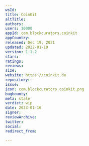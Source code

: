 ```yaml
---
wsId: 
title: CoinKit
altTitle: 
authors: 
users: 10000
appId: com.blockcurators.coinkit
appCountry: 
released: Dec 19, 2021
updated: 2022-01-19
version: 1.1.2
stars: 
ratings: 
reviews: 
size: 
website: https://coinkit.de
repository: 
issue: 
icon: com.blockcurators.coinkit.png
bugbounty: 
meta: stale
verdict: wip
date: 2023-01-16
signer: 
reviewArchive: 
twitter: 
social: 
redirect_from: 

---
```


